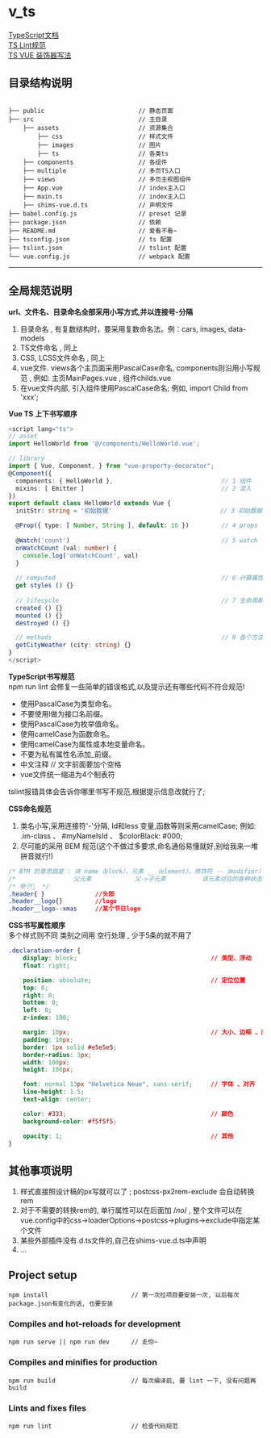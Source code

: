 # v_ts
[TypeScript文档](https://www.tslang.cn/docs/home.html)    
[TS Lint规范](https://palantir.github.io/tslint/rules/)    
[TS VUE 装饰器写法](https://github.com/kaorun343/vue-property-decorator#propoptions-propoptions--constructor--constructor---decorator)

## 目录结构说明
```catalog  

├── public                          // 静态页面
├── src                             // 主目录
    ├── assets                      // 资源集合
        ├── css                     // 样式文件
        ├── images                  // 图片
        ├── ts                      // 各类ts
    ├── components                  // 各组件
    ├── multiple                    // 多页TS入口
    ├── views                       // 多页主视图组件
    ├── App.vue                     // index主入口
    ├── main.ts                     // index主入口
    ├── shims-vue.d.ts              // 声明文件
├── babel.config.js                 // preset 记录
├── package.json                    // 依赖
├── README.md                       // 爱看不看~
├── tsconfig.json                   // ts 配置
├── tslint.json                     // tslint 配置
└── vue.config.js                   // webpack 配置  

```

***

## 全局规范说明

**url、文件名、目录命名全部采用小写方式,并以连接号-分隔**   
1. 目录命名 , 有复数结构时，要采用复数命名法。例：cars, images, data-models  
2. TS文件命名 , 同上  
3. CSS, LCSS文件命名 , 同上  
4. vue文件. views各个主页面采用PascalCase命名, components则沿用小写规范 , 例如: 主页MainPages.vue , 组件childs.vue  
5. 在vue文件内部, 引入组件使用PascalCase命名; 例如, import Child from 'xxx';  <Child :sendValue='anything' />   

**Vue TS 上下书写顺序**
```ts
<script lang="ts">
// asset
import HelloWorld from '@/components/HelloWorld.vue';

// library
import { Vue, Component, } from "vue-property-decorator";
@Component({
  components: { HelloWorld },                              // 1 组件
  mixins: [ Emitter ]                                      // 2 混入
})
export default class HelloWorld extends Vue {
  initStr: string = '初始数据'                              // 3 初始数据,声明

  @Prop({ type: [ Number, String ], default: 16 })         // 4 props
                                       
  @Watch('count')                                          // 5 watch   
  onWatchCount (val: number) {
    console.log('onWatchCount', val)
  }
     
  // computed                                              // 6 计算属性
  get styles () {}
  
  // lifecycle                                             // 7 生命周期
  created () {}
  mounted () {}
  destroyed () {}

  // methods                                               // 8 各个方法放在最后
  getCityWeather (city: string) {}
}
</script>
```  

**TypeScript书写规范**  
npm run lint 会修复一些简单的错误格式,以及提示还有哪些代码不符合规范!  
   + 使用PascalCase为类型命名。
   + 不要使用I做为接口名前缀。
   + 使用PascalCase为枚举值命名。
   + 使用camelCase为函数命名。
   + 使用camelCase为属性或本地变量命名。
   + 不要为私有属性名添加_前缀。
   + 中文注释 // 文字前面要加个空格
   + vue文件统一缩进为4个制表符  

tslint报错具体会告诉你哪里书写不规范,根据提示信息改就行了;  


**CSS命名规范**
1. 类名小写,采用连接符'-'分隔, Id和less 变量,函数等则采用camelCase;   例如: .im-class 、 #myNameIsId 、 $colorBlack: #000;
2. 尽可能的采用 BEM 规范(这个不做过多要求,命名通俗易懂就好,别给我来一堆拼音就行!)
```css
/* BTM 的意思就是 : 块 name（block）、元素 __（element）、修饰符 --（modifier）*/
/*                父元素            父->子元素          该元素对应的各种状态  */
/* 举个🌰  */
.header{ }              //头部
.header__logo{}         //logo
.header__logo--xmas     //某个节日logo
```

**CSS书写属性顺序**  
多个样式则不同 类别之间用 空行处理 , 少于5条的就不用了  
```css
.declaration-order {
    display: block;                                     // 类型、浮动
    float: right;

    position: absolute;                                 // 定位位置
    top: 0;
    right: 0;
    bottom: 0;
    left: 0;
    z-index: 100;

    margin: 10px;                                       // 大小、边框 、间距
    padding: 10px;
    border: 1px solid #e5e5e5;                          
    border-radius: 3px;
    width: 100px;
    height: 100px;

    font: normal 13px "Helvetica Neue", sans-serif;     // 字体 、对齐
    line-height: 1.5;
    text-align: center;

    color: #333;                                        // 颜色
    background-color: #f5f5f5;

    opacity: 1;                                         // 其他
}
```


## 其他事项说明  
1. 样式直接照设计稿的px写就可以了 ; postcss-px2rem-exclude 会自动转换rem 
2. 对于不需要的转换rem的, 单行属性可以在后面加 /*no*/ , 整个文件可以在vue.config中的css->loaderOptions->postcss->plugins->exclude中指定某个文件
3. 某些外部插件没有.d.ts文件的,自己在shims-vue.d.ts中声明
4. ...


## Project setup
```
npm install                       // 第一次拉项目要安装一次, 以后每次package.json有变化的话, 也要安装
```

### Compiles and hot-reloads for development
```
npm run serve || npm run dev      // 走你~
```

### Compiles and minifies for production
```
npm run build                     // 每次编译前, 要 lint 一下, 没有问题再build
```

### Lints and fixes files
```
npm run lint                      // 检查代码规范
```
